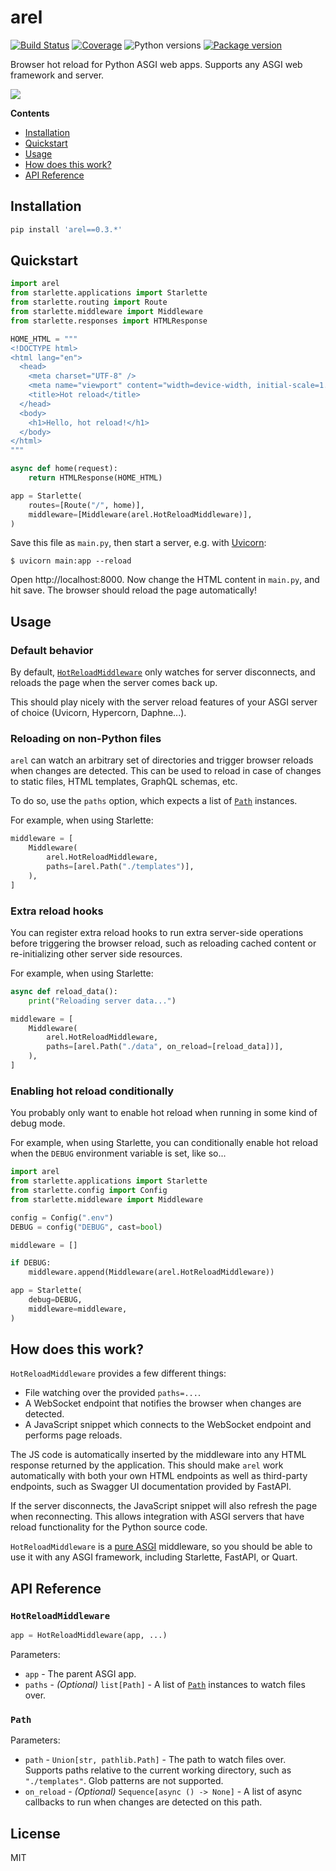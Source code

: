 # arel

[![Build Status](https://dev.azure.com/florimondmanca/public/_apis/build/status/florimondmanca.arel?branchName=master)](https://dev.azure.com/florimondmanca/public/_build/latest?definitionId=6&branchName=master)
[![Coverage](https://codecov.io/gh/florimondmanca/arel/branch/master/graph/badge.svg)](https://codecov.io/gh/florimondmanca/arel)
![Python versions](https://img.shields.io/pypi/pyversions/arel.svg)
[![Package version](https://badge.fury.io/py/arel.svg)](https://pypi.org/project/arel)

Browser hot reload for Python ASGI web apps. Supports any ASGI web framework and server.

![](https://media.githubusercontent.com/media/florimondmanca/arel/master/docs/demo.gif)

**Contents**

* [Installation](#installation)
* [Quickstart](#quickstart)
* [Usage](#usage)
* [How does this work?](#how-does-this-work)
* [API Reference](#api-reference)

## Installation

```bash
pip install 'arel==0.3.*'
```

## Quickstart

```python
import arel
from starlette.applications import Starlette
from starlette.routing import Route
from starlette.middleware import Middleware
from starlette.responses import HTMLResponse

HOME_HTML = """
<!DOCTYPE html>
<html lang="en">
  <head>
    <meta charset="UTF-8" />
    <meta name="viewport" content="width=device-width, initial-scale=1.0" />
    <title>Hot reload</title>
  </head>
  <body>
    <h1>Hello, hot reload!</h1>
  </body>
</html>
"""

async def home(request):
    return HTMLResponse(HOME_HTML)

app = Starlette(
    routes=[Route("/", home)],
    middleware=[Middleware(arel.HotReloadMiddleware)],
)
```

Save this file as `main.py`, then start a server, e.g. with [Uvicorn](https://uvicorn.org):

```console
$ uvicorn main:app --reload
```

Open http://localhost:8000. Now change the HTML content in `main.py`, and hit save. The browser should reload the page automatically!

## Usage

### Default behavior

By default, [`HotReloadMiddleware`](#hotreloadmiddleware) only watches for server disconnects, and reloads the page when the server comes back up.

This should play nicely with the server reload features of your ASGI server of choice (Uvicorn, Hypercorn, Daphne...).

### Reloading on non-Python files

`arel` can watch an arbitrary set of directories and trigger browser reloads when changes are detected. This can be used to reload in case of changes to static files, HTML templates, GraphQL schemas, etc.

To do so, use the `paths` option, which expects a list of [`Path`](#path) instances.

For example, when using Starlette:

```python
middleware = [
    Middleware(
        arel.HotReloadMiddleware,
        paths=[arel.Path("./templates")],
    ),
]
```

### Extra reload hooks

You can register extra reload hooks to run extra server-side operations before triggering the browser reload, such as reloading cached content or re-initializing other server side resources.

For example, when using Starlette:

```python
async def reload_data():
    print("Reloading server data...")

middleware = [
    Middleware(
        arel.HotReloadMiddleware,
        paths=[arel.Path("./data", on_reload=[reload_data])],
    ),
]
```

### Enabling hot reload conditionally

You probably only want to enable hot reload when running in some kind of debug mode.

For example, when using Starlette, you can conditionally enable hot reload when the `DEBUG` environment variable is set, like so...

```python
import arel
from starlette.applications import Starlette
from starlette.config import Config
from starlette.middleware import Middleware

config = Config(".env")
DEBUG = config("DEBUG", cast=bool)

middleware = []

if DEBUG:
    middleware.append(Middleware(arel.HotReloadMiddleware))

app = Starlette(
    debug=DEBUG,
    middleware=middleware,
)
```

## How does this work?

`HotReloadMiddleware` provides a few different things:

* File watching over the provided `paths=...`.
* A WebSocket endpoint that notifies the browser when changes are detected.
* A JavaScript snippet which connects to the WebSocket endpoint and performs page reloads.

The JS code is automatically inserted by the middleware into any HTML response returned by the application. This should make `arel` work automatically with both your own HTML endpoints as well as third-party endpoints, such as Swagger UI documentation provided by FastAPI.

If the server disconnects, the JavaScript snippet will also refresh the page when reconnecting. This allows integration with ASGI servers that have reload functionality for the Python source code.

`HotReloadMiddleware` is a [pure ASGI](https://www.starlette.io/middleware/#pure-asgi-middleware) middleware, so you should be able to use it with any ASGI framework, including Starlette, FastAPI, or Quart.

## API Reference

### `HotReloadMiddleware`

```python
app = HotReloadMiddleware(app, ...)
```

Parameters:

* `app` - The parent ASGI app.
* `paths` - _(Optional)_ `list[Path]` - A list of [`Path`](#path) instances to watch files over.

### `Path`

Parameters:

* `path` - `Union[str, pathlib.Path]` - The path to watch files over. Supports paths relative to the current working directory, such as `"./templates"`. Glob patterns are not supported.
* `on_reload` - _(Optional)_ `Sequence[async () -> None]` - A list of async callbacks to run when changes are detected on this path.

## License

MIT
